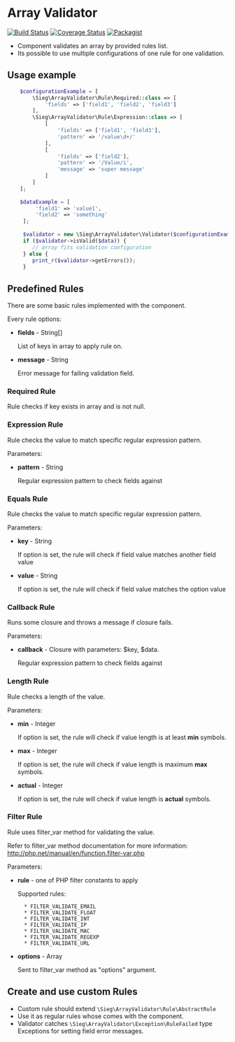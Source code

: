 # Array Validator

[![Build Status](https://travis-ci.org/Sieg/array-validator.svg?branch=master)](https://travis-ci.org/Sieg/array-validator)
[![Coverage Status](https://coveralls.io/repos/github/Sieg/array-validator/badge.svg?branch=master)](https://coveralls.io/github/Sieg/array-validator?branch=master)
[![Packagist](https://img.shields.io/packagist/v/sieg/array-validator.svg)](https://packagist.org/packages/sieg/array-validator)

* Component validates an array by provided rules list. 
* Its possible to use multiple configurations of one rule for one validation.

## Usage example

```php
    $configurationExample = [
        \Sieg\ArrayValidator\Rule\Required::class => [
            'fields' => ['field1', 'field2', 'field3']
        ],
        \Sieg\ArrayValidator\Rule\Expression::class => [
            [
                'fields' => ['field1', 'field3'],
                'pattern' => '/value\d+/'
            ],
            [
                'fields' => ['field2'],
                'pattern' => '/Value/i',
                'message' => 'super message'
            ]
        ]
    ];
    
    $dataExample = [
         'field1' => 'value1',
         'field2' => 'something'
     ];
     
     $validator = new \Sieg\ArrayValidator\Validator($configurationExample);
     if ($validator->isValid($data)) {
        // array fits validation configuration
     } else {
        print_r($validator->getErrors());
     }
```

## Predefined Rules

There are some basic rules implemented with the component.

Every rule options:

* **fields** - String[]

    List of keys in array to apply rule on.
    
* **message** - String

    Error message for failing validation field.

### Required Rule

Rule checks if key exists in array and is not null.

### Expression Rule

Rule checks the value to match specific regular expression pattern.

Parameters:
* **pattern** - String
    
    Regular expression pattern to check fields against

### Equals Rule

Rule checks the value to match specific regular expression pattern.

Parameters:
* **key** - String
    
    If option is set, the rule will check if field value matches another field value
    
* **value** - String

    If option is set, the rule will check if field value matches the option value

### Callback Rule

Runs some closure and throws a message if closure fails.

Parameters:
* **callback** - Closure with parameters: $key, $data.
    
    Regular expression pattern to check fields against

### Length Rule

Rule checks a length of the value.

Parameters:
* **min** - Integer
    
    If option is set, the rule will check if value length is at least **min** symbols.
    
* **max** - Integer
    
    If option is set, the rule will check if value length is maximum **max** symbols.

* **actual** - Integer
    
    If option is set, the rule will check if value length is **actual** symbols.

### Filter Rule

Rule uses filter_var method for validating the value.

Refer to filter_var method documentation for more information: http://php.net/manual/en/function.filter-var.php

Parameters:
* **rule** - one of PHP filter constants to apply
    
    Supported rules:
        
        * FILTER_VALIDATE_EMAIL
        * FILTER_VALIDATE_FLOAT
        * FILTER_VALIDATE_INT
        * FILTER_VALIDATE_IP
        * FILTER_VALIDATE_MAC
        * FILTER_VALIDATE_REGEXP
        * FILTER_VALIDATE_URL

* **options** - Array
    
    Sent to filter_var method as "options" argument.


## Create and use custom Rules

* Custom rule should extend ``\Sieg\ArrayValidator\Rule\AbstractRule``
* Use it as regular rules whose comes with the component.
* Validator catches ``\Sieg\ArrayValidator\Exception\RuleFailed`` type Exceptions for setting field error messages.